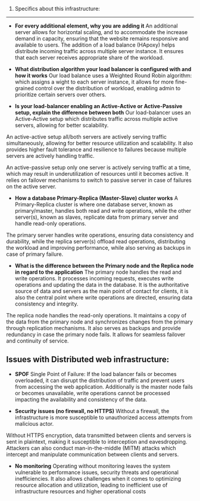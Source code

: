 1. Specifics about this infrastructure:
-----------------------------------------

* **For every additional element, why you are adding it**
An additional server allows for horizontal scaling, and to accommodate the increase demand in capacity, ensuring that the website remains responsive and available to users.
The addition of a load balance (HApoxy) helps distribute incoming traffic across multiple server instance. It ensures that each server receives appropriate share of the workload.


* **What distribution algorithm your load balancer is configured with and how it works**
Our load balance uses a Weighted Round Robin algorithm: which assigns a wight to each server instance, it allows for more fine-grained control over the distribution of workload, enabling admin to prioritize certain servers over others. 

* **Is your load-balancer enabling an Active-Active or Active-Passive setup, explain the difference between both**
Our load-balancer uses an Active-Active setup which distributes traffic across multiple active servers, allowing for better scalability. 

An active-active setup all/both servers are actively serving traffic simultaneously, allowing for better resource utilization and scalability.
It also provides higher fault tolerance and resilience to failures because multiple servers are actively handling traffic. 

An active-passive setup only one server is actively serving traffic at a time, which may result in underutilization of resources until it becomes active. It relies on failover mechanisms to switch to passive server in case of failures on the active server. 

* **How a database Primary-Replica (Master-Slave) cluster works**
A Primary-Replica cluster is where one database server, known as primary/master, handles both read and write operations, while the other server(s), known as slaves, replicate data from primary server and handle read-only operations. 

The primary server handles write operations, ensuring data consistency and durability, while the replica server(s) offload read operations, distributing the workload and improving performance, while also serving as backups in case of primary failure. 

* **What is the difference between the Primary node and the Replica node in regard to the application**
The primary node handles the read and write operations. It processes incoming requests, executes write operations and updating the data in the database. It is the authoritative source of data and servers as the main point of contact for clients, it is also the central point where write operations are directed, ensuring data consistency and integrity. 

The replica node handles the read-only operations. It maintains a copy of the data from the primary node and synchronizes changes from the primary through replication mechanisms. It also serves as backups and provide redundancy in case the primary node fails. It allows for seamless failover and continuity of service. 


Issues with Distributed web infrastructure:
-----------------------------------------------------

* **SPOF**
Single Point of Failure: If the load balancer fails or becomes overloaded, it can disrupt the distribution of traffic and prevent users from accessing the web application. 
Additionally is the master node fails or becomes unavailable, write operations cannot be processed impacting the availability and consistency of the data. 

* **Security issues (no firewall, no HTTPS)**
Without a firewall, the infrastructure is more susceptible to unauthorized access attempts from malicious actor.

Without  HTTPS encryption, data transmitted between clients and servers is sent in plaintext, making it susceptible to interception and eavesdropping. 
Attackers can also conduct man-in-the-middle (MITM) attacks which intercept and manipulate communication between clients and servers. 

* **No monitoring**
Operating without monitoring leaves the system vulnerable to performance issues, security threats and operational inefficiencies. It also allows challenges when it comes to optimizing resource allocation and utilization, leading to inefficient use of infrastructure resources and higher operational costs 


